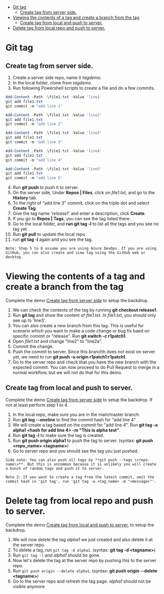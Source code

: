 
- [Git tag](#git-tag)
  - [Create tag from server side.](#create-tag-from-server-side)
- [Viewing the contents of a tag and create a branch from the tag](#viewing-the-contents-of-a-tag-and-create-a-branch-from-the-tag)
  - [Create tag from local and push to server.](#create-tag-from-local-and-push-to-server)
- [Delete tag from local repo and push to server.](#delete-tag-from-local-repo-and-push-to-server)

# Git tag
## Create tag from server side.
1. Create a server side repo, name it *tagdemo*.
2. In the local folder, clone from *tagdemo*.
3. Run following Powershell scripts to create a file and do a few commits.
```Powershell
Add-Content -Path .\file1.txt -Value 'line1'
git add file1.txt
git commit -m "add line 1"

Add-Content -Path .\file1.txt -Value 'line2'
git add file1.txt
git commit -m "add line 2"

Add-Content -Path .\file1.txt -Value 'line3'
git add file1.txt
git commit -m "add line 3"

Add-Content -Path .\file1.txt -Value 'line4'
git add file1.txt
git commit -m "add line 4"

Add-Content -Path .\file1.txt -Value 'line5'
git add file1.txt
git commit -m "add line 5"
```
4. Run **git push** to push it to server.
5. On the server side, Under **Repos | Files**, click on *file1.txt*, and go to the **History** tab.
6. To the right of "add line 3" commit, click on the triple dot and select **Create Tag**.
7. Give the tag name '*release1*' and enter a description, click **Create**.
8. If you go to **Repos | Tags**, you can see the tag listed there.
9.  Go to the local folder, and **run git tag -l** to list all the tags and you see no tag yet.
10. Run **git pull** to update the local repo.
11. run **git tag -l** again and you see the tag.
```text
Note: Step 5 to 8 assume you are using Azure DevOps. If you are using GitHub, you can also create and view tag using the GitHub web or desktop.
```
    
# Viewing the contents of a tag and create a branch from the tag
Complete the demo [Create tag from server side](#create-tag-from-server-side) to setup the backdrop.
1. We can check the contents of the tag by running **git checkout release1**.
2. Run **git log** and show the content of *file1.txt*. In *file1.txt*, you should only see up to 'line3'.
3. You can also create a new branch from this tag. This is useful for scenario which you want to make a code change or bug fix baed on specific commit or "release". Run **git switch -c r1patch1**.
4. Open *file1.txt* and change "line2" to "line2a".
5. Commit the change.
6. Push the commit to server. Since this branchh does not exist on server yet, we need to run **git push -u origin r1patch1:r1patch1**.
7. Go to the server repo and check that you have the new branch with the expected commit. You can now proceed to do Pull Request to merge in a normal workflow, but we will not do that for this demo.
  
## Create tag from local and push to server.
Complete the demo [Create tag from server side](#create-tag-from-server-side) to setup the backdrop. If not at least perform step 1 to 4.
1. In the local repo, make sure you are in the main/master branch.
2. Run **git log --oneline** to find the commit hash for "add line 4" .
3. We will create a tag based on the commit for "add line 4". Run **git tag -a alpha1 \<hash for add line 4\> -m "This is alpha test"**.
4. Run **git tag -l** to make sure the tag is created.
5. Run **git push origin alpha1** to push the tag to server. (syntax: **git push \<repo_name\> \<tagname\>**)
6. Go to server repo and you should see the tag you just pushed.
```text
Side note: You can also push all tags by **git push --tags \<repo-name\>**. But this is uncommon because it is unlikely you will create a bunch of random tags and push it to server.
```
```text
Note 2: If you want to create a tag from the latest commit, omit the commit hash in 'git tag', run 'git tag -a <tag_name> -m "<message>"'.
```

# Delete tag from local repo and push to server.
Complete the demo [Create tag from local and push to server.](#create-tag-from-local-and-push-to-server) to setup the backdrop. 
1. We will now delete the tag *alpha1* we just created and also delete it at the server repo.
2. To delete a tag, run `git tag -d alpha1`. (syntax: **git tag -d \<tagname\>**)
3. Run `git tag -l` and *alpha1* should be gone.
4. Now let's delete the tag at the server repo by pushing this to the server repo.
5. Run `git push origin --delete alpha1`. (syntax: **git push origin --delete  \<tagname\>**)
6. Go to the server repo and refresh the tag page. *alpha1* should not be visible anymore.